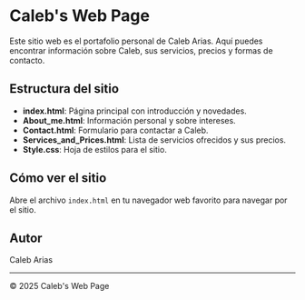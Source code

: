 # Caleb's Web Page

Este sitio web es el portafolio personal de Caleb Arias. Aquí puedes encontrar información sobre Caleb, sus servicios, precios y formas de contacto.

## Estructura del sitio
- **index.html**: Página principal con introducción y novedades.
- **About_me.html**: Información personal y sobre intereses.
- **Contact.html**: Formulario para contactar a Caleb.
- **Services_and_Prices.html**: Lista de servicios ofrecidos y sus precios.
- **Style.css**: Hoja de estilos para el sitio.

## Cómo ver el sitio
Abre el archivo `index.html` en tu navegador web favorito para navegar por el sitio.

## Autor
Caleb Arias

---
© 2025 Caleb's Web Page
